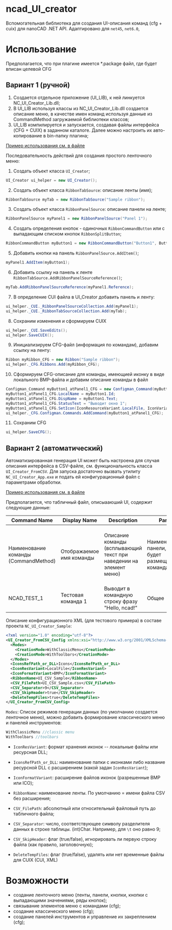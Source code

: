 # ncad_UI_creator

Вспомогательная библиотека для создания UI-описания команд (cfg + cuix) для nanoCAD .NET API. Адаптировано для `net45`, `net6.0`,

# Использование

Предполагается, что при плагине имеется \*.package файл, где будет вписан целевой CFG

## Вариант 1 (ручной)

1. Создается отдельное приложение (UI_LIB), к ней линкуется NC_UI_Creator_Lib.dll;
2. В UI_LIB используя классы из NC_UI_Creator_Lib.dll создается описание меню, в качестве имен команд используя данные из CommandMethod загружаемой библиотеки классов;
3. UI_LIB компилируется и запускается, создавая файлы интерфейса (CFG + CUIX) в заданном каталоге. Далее можно настроить их авто-копирование в bin-папку плагина;

[Пример использования см. в файле](src/NC_UI_Creator_Sample/UI_Creator_Sample.cs)

Последовательность действий для создания простого ленточного меню:

1. Создать объект класса `UI_Creator`;

```csharp
UI_Creator ui_helper = new UI_Creator();
```

2. Создать объект класса `RibbonTabSource`: описание ленты (имя);

```csharp
RibbonTabSource myTab = new RibbonTabSource("Sample ribbon");
```

3. Создать объект класса `RibbonPanelSource`: описание панели на ленте;   

```csharp
RibbonPanelSource myPanel1 = new RibbonPanelSource("Panel 1");
```

4. Создать определения кнопок - одиночных `RibbonCommandButton` или с выпадающим списком кнопок `RibbonSplitButton`;

```csharp
RibbonCommandButton myButton1 = new RibbonCommandButton("Button1", ButtonStyleVariant.LargeWithText, "NC_COMMAND_1");
```

5. Добавить кнопки на панель `RibbonPanelSource.AddItem()`;

```csharp
myPanel1.AddItem(myButton1);
```

6. Добавить ссылку на панель к ленте `RibbonTabSource.AddRibbonPanelSourceReference()`;

```csharp
myTab.AddRibbonPanelSourceReference(myPanel1.Reference);
```

7. В определение CUI файла в UI_Creator добавить панель и ленту:

```csharp
ui_helper._CUI._RibbonPanelSourceCollection.Add(myPanel1);
ui_helper._CUI._RibbonTabSourceCollection.Add(myTab);
```

8. Сохраним изменения и сформируем CUIX

```csharp
ui_helper._CUI.SaveEdits();
ui_helper.SaveCUIX();
```

9. Инициализируем CFG-файл (информация по командам), добавим ссылку на ленту:

```csharp
Ribbon myRibbon_CFG = new Ribbon("Sample ribbon");
ui_helper._CFG.Ribbons.Add(myRibbon_CFG);
```

10. Сформируем CFG-описание для команды, имеющией иконку в виде локального BMP-файла и добавим описание команды в файл

```csharp
Configman_Command myButton1_atPanel1_CFG = new Configman_Command(myButton1.MenuMacroID);
myButton1_atPanel1_CFG.LocalName = myButton1.Id;
myButton1_atPanel1_CFG.DispName = myButton1.Text;
myButton1_atPanel1_CFG.StatusText = "Выводит окно 1";
myButton1_atPanel1_CFG.SetIcon(IconResourceVariant.LocalFile, IconVariant.BMP, "PseudoIcon_32", "Icons");
ui_helper._CFG.Configman.Commands.AddCommand(myButton1_atPanel1_CFG);
```

11. Сохраним CFG

```csharp
ui_helper.SaveCFG();
```

## Вариант 2 (автоматический)

Автоматизированная генерация UI может быть настроена для случая описания интерфейса в CSV-файле, см. функциональность класса `UI_Creator_FromCSV`. Для запуска достаточно вызвать утилиту `NC_UI_Creator_App.exe` и подать ей конфигурационный файл с параметрами обработки. 

[Пример использования см. в файле](src/NC_UI_Creator_Sample/UI_CSV_SampleScript.bat)

Предполагается, что табличный файл, описыааюший UI, содержит следующие данные:

| Command Name                         | Display Name             | Description                                                        | Panel                                            | ButtonStyle                                                                         | SplitButtonName                                                                              |
| ------------------------------------ | ------------------------ | ------------------------------------------------------------------ | ------------------------------------------------ | ----------------------------------------------------------------------------------- | -------------------------------------------------------------------------------------------- |
| Наименование команды (CommandMethod) | Отображаемое имя команды | Описание команды (всплывающий текст при наведении на элемент меню) | Наименование панели, где будет размещена команда | Размер кнопки и наличие текста, значения <br/>NC_UI_Creator_Lib. ButtonStyleVariant | Название кнопки с выпадающими командами. Если это одиночная команда, то просто пустая строка |
| NCAD_TEST_1                          | Тестовая команда 1       | Выводит в командную строку фразу "Hello, ncad!"                    | Общее                                            | LargeWithText                                                                       |                                                                                              |

Описание конфигурационного XML (для тестового примера) в составе проекта `NC_UI_Creator_Sample`:

```xml
<?xml version="1.0" encoding="utf-8"?>
<UI_Creator_FromCSV_Config xmlns:xsi="http://www.w3.org/2001/XMLSchema-instance" xmlns:xsd="http://www.w3.org/2001/XMLSchema">
  <Modes>
    <CreationMode>WithClassicMenu</CreationMode>
    <CreationMode>WithToolbars</CreationMode>
  </Modes>
  <IconsRefPath_or_DLL>Icons</IconsRefPath_or_DLL>
  <IconResVariant>LocalFile</IconResVariant>
  <IconFormatVariant>BMP</IconFormatVariant>
  <RibbonName>UI_CSV_Sample</RibbonName>
  <CSV_FilePath>UI_CSV_Sample.csv</CSV_FilePath>
  <CSV_Separator>9</CSV_Separator>
  <CSV_SkipHeader>true</CSV_SkipHeader>
  <DeleteTempFiles>true</DeleteTempFiles>
</UI_Creator_FromCSV_Config>
```

`Modes`: Список режимов генерации данных (по умолчанию создается ленточное меню), можно добавить формирование классического меню и панелей инструментов:

```csharp
WithClassicMenu //classic menu
WithToolbars //toolbars
```

- `IconResVariant`: формат хранения иконок -- локальные файлы или ресурсная DLL;

- `IconsRefPath_or_DLL`: наименование папки с иконками либо название ресурсной DLL с расширением (какой задан `IconResVariant`);

- `IconFormatVariant`: расширение файлов иконок (разрешенные BMP или ICO);

- `RibbonName`: наименование ленты. По умолчанию = имени файла CSV без расширения;

- `CSV_FilePath`: абсолютный или относительный файловый путь до табличного файла;

- `CSV_Separator`: число, соответствующее символу разделителя данных в строке таблицы. (int)Char. Например, для `\t` оно равно 9;

- `CSV_SkipHeader`: флаг (true/false), игнорировать ли первую строку файла (как правило, заголовочную);

- `DeleteTempFiles`: флаг (true/false), удалять или нет временные фaйлы для CUIX (CUI, XML)

# Возможности

* создание ленточного меню (ленты, панели, кнопки, кнопки с выпадающими значениями, ряды кнопок);
* связывание элементов меню с командами (cfg);
* создание классического меню (cfg);
* создание панелей инструментов и управление их закреплением (cfg);